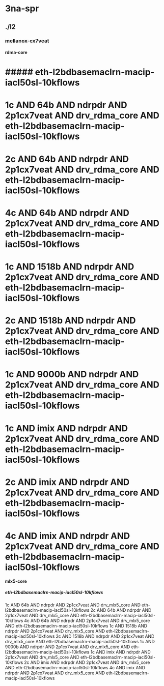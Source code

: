 # 3na-spr
## ./l2
### mellanox-cx7veat
#### rdma-core
# ##### eth-l2bdbasemaclrn-macip-iacl50sl-10kflows
# 1c AND 64b AND ndrpdr AND 2p1cx7veat AND drv_rdma_core AND eth-l2bdbasemaclrn-macip-iacl50sl-10kflows
# 2c AND 64b AND ndrpdr AND 2p1cx7veat AND drv_rdma_core AND eth-l2bdbasemaclrn-macip-iacl50sl-10kflows
# 4c AND 64b AND ndrpdr AND 2p1cx7veat AND drv_rdma_core AND eth-l2bdbasemaclrn-macip-iacl50sl-10kflows
# 1c AND 1518b AND ndrpdr AND 2p1cx7veat AND drv_rdma_core AND eth-l2bdbasemaclrn-macip-iacl50sl-10kflows
# 2c AND 1518b AND ndrpdr AND 2p1cx7veat AND drv_rdma_core AND eth-l2bdbasemaclrn-macip-iacl50sl-10kflows
# 1c AND 9000b AND ndrpdr AND 2p1cx7veat AND drv_rdma_core AND eth-l2bdbasemaclrn-macip-iacl50sl-10kflows
# 1c AND imix AND ndrpdr AND 2p1cx7veat AND drv_rdma_core AND eth-l2bdbasemaclrn-macip-iacl50sl-10kflows
# 2c AND imix AND ndrpdr AND 2p1cx7veat AND drv_rdma_core AND eth-l2bdbasemaclrn-macip-iacl50sl-10kflows
# 4c AND imix AND ndrpdr AND 2p1cx7veat AND drv_rdma_core AND eth-l2bdbasemaclrn-macip-iacl50sl-10kflows
#### mlx5-core
##### eth-l2bdbasemaclrn-macip-iacl50sl-10kflows
1c AND 64b AND ndrpdr AND 2p1cx7veat AND drv_mlx5_core AND eth-l2bdbasemaclrn-macip-iacl50sl-10kflows
2c AND 64b AND ndrpdr AND 2p1cx7veat AND drv_mlx5_core AND eth-l2bdbasemaclrn-macip-iacl50sl-10kflows
4c AND 64b AND ndrpdr AND 2p1cx7veat AND drv_mlx5_core AND eth-l2bdbasemaclrn-macip-iacl50sl-10kflows
1c AND 1518b AND ndrpdr AND 2p1cx7veat AND drv_mlx5_core AND eth-l2bdbasemaclrn-macip-iacl50sl-10kflows
2c AND 1518b AND ndrpdr AND 2p1cx7veat AND drv_mlx5_core AND eth-l2bdbasemaclrn-macip-iacl50sl-10kflows
1c AND 9000b AND ndrpdr AND 2p1cx7veat AND drv_mlx5_core AND eth-l2bdbasemaclrn-macip-iacl50sl-10kflows
1c AND imix AND ndrpdr AND 2p1cx7veat AND drv_mlx5_core AND eth-l2bdbasemaclrn-macip-iacl50sl-10kflows
2c AND imix AND ndrpdr AND 2p1cx7veat AND drv_mlx5_core AND eth-l2bdbasemaclrn-macip-iacl50sl-10kflows
4c AND imix AND ndrpdr AND 2p1cx7veat AND drv_mlx5_core AND eth-l2bdbasemaclrn-macip-iacl50sl-10kflows